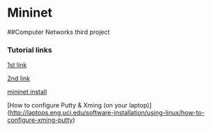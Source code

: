 # Mininet

##Computer Networks third project

### Tutorial links
[1st link](https://homepages.dcc.ufmg.br/~mmvieira/cc/OpenFlow%20Tutorial%20-%20OpenFlow%20Wiki.htm)

[2nd link](https://github.com/mininet/openflow-tutorial/wiki)

[mininet install](https://www.youtube.com/watch?v=68Dr0gguVT8)

[How to configure Putty & Xming (on your laptop)] (http://laptops.eng.uci.edu/software-installation/using-linux/how-to-configure-xming-putty)

